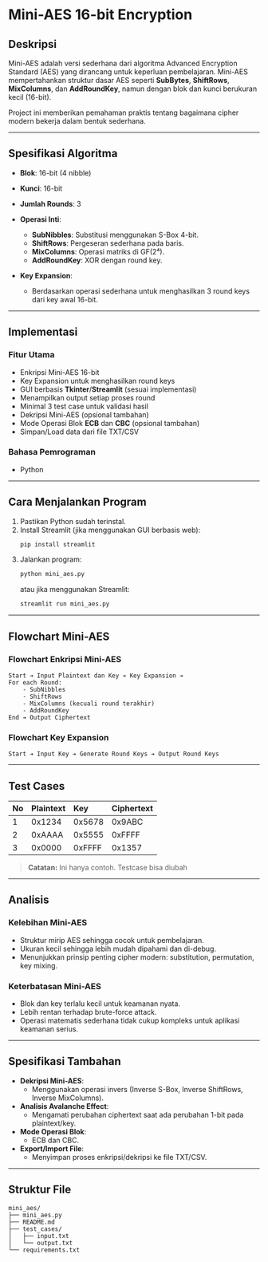 # Mini-AES 16-bit Encryption

## Deskripsi
Mini-AES adalah versi sederhana dari algoritma Advanced Encryption Standard (AES) yang dirancang untuk keperluan pembelajaran. Mini-AES mempertahankan struktur dasar AES seperti **SubBytes**, **ShiftRows**, **MixColumns**, dan **AddRoundKey**, namun dengan blok dan kunci berukuran kecil (16-bit).

Project ini memberikan pemahaman praktis tentang bagaimana cipher modern bekerja dalam bentuk sederhana.

---

## Spesifikasi Algoritma

- **Blok**: 16-bit (4 nibble)
- **Kunci**: 16-bit
- **Jumlah Rounds**: 3
- **Operasi Inti**:
  - **SubNibbles**: Substitusi menggunakan S-Box 4-bit.
  - **ShiftRows**: Pergeseran sederhana pada baris.
  - **MixColumns**: Operasi matriks di GF(2⁴).
  - **AddRoundKey**: XOR dengan round key.

- **Key Expansion**: 
  - Berdasarkan operasi sederhana untuk menghasilkan 3 round keys dari key awal 16-bit.

---

## Implementasi

### Fitur Utama
- Enkripsi Mini-AES 16-bit
- Key Expansion untuk menghasilkan round keys
- GUI berbasis **Tkinter**/**Streamlit** (sesuai implementasi)
- Menampilkan output setiap proses round
- Minimal 3 test case untuk validasi hasil
- Dekripsi Mini-AES (opsional tambahan)
- Mode Operasi Blok **ECB** dan **CBC** (opsional tambahan)
- Simpan/Load data dari file TXT/CSV

### Bahasa Pemrograman
- Python

---

## Cara Menjalankan Program

1. Pastikan Python sudah terinstal.
2. Install Streamlit (jika menggunakan GUI berbasis web):
    ```bash
    pip install streamlit
    ```
3. Jalankan program:
    ```bash
    python mini_aes.py
    ```
   atau jika menggunakan Streamlit:
    ```bash
    streamlit run mini_aes.py
    ```

---

## Flowchart Mini-AES

### Flowchart Enkripsi Mini-AES
```
Start ➔ Input Plaintext dan Key ➔ Key Expansion ➔ 
For each Round:
    - SubNibbles
    - ShiftRows
    - MixColumns (kecuali round terakhir)
    - AddRoundKey
End ➔ Output Ciphertext
```

### Flowchart Key Expansion
```
Start ➔ Input Key ➔ Generate Round Keys ➔ Output Round Keys
```

---

## Test Cases

| No | Plaintext | Key | Ciphertext |
|:---|:----------|:----|:-----------|
| 1  | 0x1234    | 0x5678 | 0x9ABC    |
| 2  | 0xAAAA    | 0x5555 | 0xFFFF    |
| 3  | 0x0000    | 0xFFFF | 0x1357    |

> **Catatan:** Ini hanya contoh. Testcase bisa diubah

---

## Analisis

### Kelebihan Mini-AES
- Struktur mirip AES sehingga cocok untuk pembelajaran.
- Ukuran kecil sehingga lebih mudah dipahami dan di-debug.
- Menunjukkan prinsip penting cipher modern: substitution, permutation, key mixing.

### Keterbatasan Mini-AES
- Blok dan key terlalu kecil untuk keamanan nyata.
- Lebih rentan terhadap brute-force attack.
- Operasi matematis sederhana tidak cukup kompleks untuk aplikasi keamanan serius.

---

## Spesifikasi Tambahan

- **Dekripsi Mini-AES**: 
  - Menggunakan operasi invers (Inverse S-Box, Inverse ShiftRows, Inverse MixColumns).
- **Analisis Avalanche Effect**:
  - Mengamati perubahan ciphertext saat ada perubahan 1-bit pada plaintext/key.
- **Mode Operasi Blok**:
  - ECB dan CBC.
- **Export/Import File**:
  - Menyimpan proses enkripsi/dekripsi ke file TXT/CSV.

---

## Struktur File

```
mini_aes/
├── mini_aes.py
├── README.md
├── test_cases/
│   ├── input.txt
│   └── output.txt
└── requirements.txt
```
